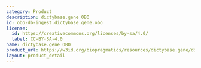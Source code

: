 ```yaml
---
category: Product
description: dictybase.gene OBO
id: obo-db-ingest.dictybase.gene.obo
license:
  id: https://creativecommons.org/licenses/by-sa/4.0/
  label: CC-BY-SA-4.0
name: dictybase.gene OBO
product_url: https://w3id.org/biopragmatics/resources/dictybase.gene/dictybase.gene.obo
layout: product_detail
---
```

